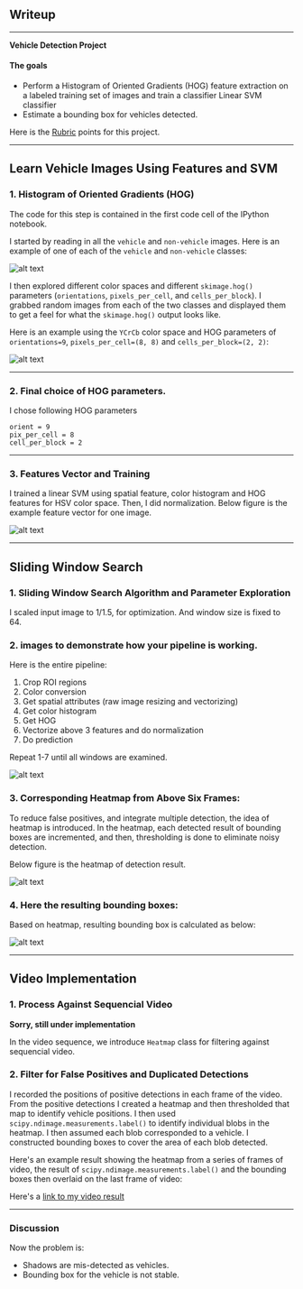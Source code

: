 ## Writeup

---

**Vehicle Detection Project**

#### The goals

* Perform a Histogram of Oriented Gradients (HOG) feature extraction on a labeled training set of images and train a classifier Linear SVM classifier
* Estimate a bounding box for vehicles detected.

[image1]: ./output_images/Car_NotCar.png
[image2]: ./output_images/HOG.png
[image3]: ./output_images/features.png
[image4]: ./output_images/DetectionResult.png
[image5]: ./output_images/heatmap.png
[image6]: ./output_images/final_res.png
[video1]: ./project_video.mp4

Here is the [Rubric](https://review.udacity.com/#!/rubrics/513/view) points for this project.

---
## Learn Vehicle Images Using Features and SVM

### 1. Histogram of Oriented Gradients (HOG)

The code for this step is contained in the first code cell of the IPython notebook.

I started by reading in all the `vehicle` and `non-vehicle` images.  Here is an example of one of each of the `vehicle` and `non-vehicle` classes:

![alt text][image1]


I then explored different color spaces and different `skimage.hog()` parameters (`orientations`, `pixels_per_cell`, and `cells_per_block`).  I grabbed random images from each of the two classes and displayed them to get a feel for what the `skimage.hog()` output looks like.

Here is an example using the `YCrCb` color space and HOG parameters of `orientations=9`, `pixels_per_cell=(8, 8)` and `cells_per_block=(2, 2)`:

![alt text][image2]

***

### 2. Final choice of HOG parameters.
I chose following HOG parameters

```
orient = 9
pix_per_cell = 8
cell_per_block = 2
```

***

### 3. Features Vector and Training

I trained a linear SVM using spatial feature, color histogram and HOG features for HSV color space.
Then, I did normalization. Below figure is the example feature vector for one image.

![alt text][image3]

***

## Sliding Window Search

### 1. Sliding Window Search Algorithm and Parameter Exploration
I scaled input image to $1/1.5$, for optimization. And window size is fixed to 64.



### 2.  images to demonstrate how your pipeline is working.

Here is the entire pipeline:


1. Crop ROI regions
2. Color conversion
3. Get spatial attributes (raw image resizing and vectorizing)
4. Get color histogram
5. Get HOG
6. Vectorize above 3 features and do normalization
7. Do prediction

Repeat 1-7 until all windows are examined.

![alt text][image4]

### 3. Corresponding Heatmap from Above Six Frames:
To reduce false positives, and integrate multiple detection, the idea of heatmap is introduced. In the heatmap, each detected result of bounding boxes are incremented, and then, thresholding is done to eliminate noisy detection.

Below figure is the heatmap of detection result.

![alt text][image5]

### 4. Here the resulting bounding boxes:
Based on heatmap, resulting bounding box is calculated as below:

![alt text][image6]


---

## Video Implementation

### 1. Process Against Sequencial Video
<b>Sorry, still under implementation</b>

In the video sequence, we introduce `Heatmap` class for filtering against sequencial video.


### 2. Filter for False Positives and Duplicated Detections

I recorded the positions of positive detections in each frame of the video.  From the positive detections I created a heatmap and then thresholded that map to identify vehicle positions.  I then used `scipy.ndimage.measurements.label()` to identify individual blobs in the heatmap.  I then assumed each blob corresponded to a vehicle.  I constructed bounding boxes to cover the area of each blob detected.  

Here's an example result showing the heatmap from a series of frames of video, the result of `scipy.ndimage.measurements.label()` and the bounding boxes then overlaid on the last frame of video:

Here's a [link to my video result](./output.mp4)


---

### Discussion

Now the problem is:

* Shadows are mis-detected as vehicles.
* Bounding box for the vehicle is not stable.
